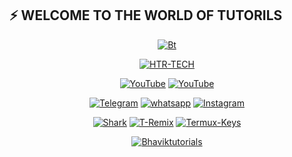 ## ⚡ WELCOME TO THE WORLD OF TUTORILS
<p align="center"><a href="https://github.com/Bhaviktutorials"><img src="https://user-images.githubusercontent.com/64035221/92300150-3013ba00-ef76-11ea-9dd7-e886292c6d6c.jpg" alt="Bt">
</p>
  
<p align="center"><a href="https://github.com/Bhaviktutorials"><img title="HTR-TECH" src="https://github-readme-stats.vercel.app/api?username=Bhaviktutorials&show_icons=true&include_all_commits=true&theme=chartreuse-dark&cache_seconds=3200"></a>
</p>

<p align="center">
<a href="https://github.com/Bhaviktutorials"><img title="YouTube" src="https://img.shields.io/badge/Github-Bhaviktutorials-brightgreen?style=for-the-badge&logo=github"></a>
<a href="https://gitlab.com/Bhaviktutorials"><img title="YouTube" src="https://img.shields.io/badge/YouTube-Bhaviktutorials-red?style=for-the-badge&logo=Youtube"></a>
</p>

<p align="center">
<a href="https://t.me/bhaviktutorial"><img title="Telegram" src="https://img.shields.io/badge/Telegram-black?style=for-the-badge&logo=Telegram"></a>
<a href="https://chat.whatsapp.com/GIhexhNzwFaEKLsnnIPESX"><img title="whatsapp" src="https://img.shields.io/badge/whatsapp-blue?style=for-the-badge&logo=whatsapp"></a>
<a href="https://www.instagram.com/bhavik_tutorials/"><img title="Instagram" src="https://img.shields.io/badge/INSTAGRAM-purple?style=for-the-badge&logo=instagram"></a>

<p align="center">
<a href="https://github.com/Bhaviktutorials/shark"><img title="Shark" src="https://github-readme-stats.vercel.app/api/pin/?username=Bhaviktutorials&repo=shark&theme=radical"></a>
<a href="https://github.com/Bhaviktutorials/T-Remix"><img title="T-Remix" src="https://github-readme-stats.vercel.app/api/pin/?username=Bhaviktutorials&repo=T-Remix&theme=highcontrast"></a>
<a href="https://github.com/Bhaviktutorials/Termux-Keys"><img title="Termux-Keys" src="https://github-readme-stats.vercel.app/api/pin/?username=Bhaviktutorials&repo=Termux-Keys&theme=vision-friendly-dark"></a>
</p>

<p align="center">
<a href="https://github.com/Bhaviktutorials"><img title="Bhaviktutorials" src="https://github-readme-stats.vercel.app/api/top-langs/?username=Bhaviktutorials&layout=compact"></a>
</p>
